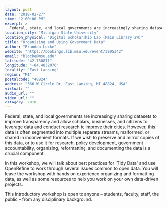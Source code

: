 ```yaml
---
layout: post
date: "2018-02-27"
time: "2:00:00 PM"
excerpt: >
  Federal, state, and local governments are increasingly sharing datasets to improve transparency and allow scholars, businesses, and citizens...
location_city: "Michigan State University"
location_physical: "Digital Scholarship Lab (Main Library 2W)"
title: "Organizing and Using Government Data"
author: "Brandon Locke"
website: "https://bookings.lib.msu.edu/event/3905342"
email: "blocke@msu.edu"
latitude: "42.730871"
longitude: "-84.4832076"
locality: "East Lansing"
region: "MI"
postalcode: "48824"
address: "366 W Circle Dr, East Lansing, MI 48824, USA"
virtual: ""
audio_url: ""
video_url: ""
category: 2018
---
```


Federal, state, and local governments are increasingly sharing datasets to improve transparency and allow scholars, businesses, and citizens to leverage data and conduct research to improve their cities. However, this data is often segmented into multiple separate streams, malformed, or shared in inconvenient formats. If we wish to preserve and mirror copies of this data, or to use it for research, policy development, government accountability, organizing, reformatting, and documenting the data is a crucial component.     

In this workshop, we will talk about best practices for 'Tidy Data' and use OpenRefine to work through several issues common to open data. You will leave the workshop with hands on experience organizing and formatting data, as well as some resources to help you work on your own data-driven projects.     

This introductory workshop is open to anyone – students, faculty, staff, the public – from any disciplinary background.
